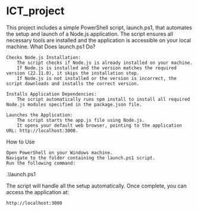 # ICT_project

This project includes a simple PowerShell script, launch.ps1, that automates the setup and launch of a Node.js application. The script ensures all necessary tools are installed and the application is accessible on your local machine.
What Does launch.ps1 Do?

    Checks Node.js Installation:
        The script checks if Node.js is already installed on your machine.
        If Node.js is installed and the version matches the required version (22.11.0), it skips the installation step.
        If Node.js is not installed or the version is incorrect, the script downloads and installs the correct version.

    Installs Application Dependencies:
        The script automatically runs npm install to install all required Node.js modules specified in the package.json file.

    Launches the Application:
        The script starts the app.js file using Node.js.
        It opens your default web browser, pointing to the application URL: http://localhost:3000.

How to Use

    Open PowerShell on your Windows machine.
    Navigate to the folder containing the launch.ps1 script.
    Run the following command:

.\launch.ps1

The script will handle all the setup automatically. Once complete, you can access the application at:

    http://localhost:3000


